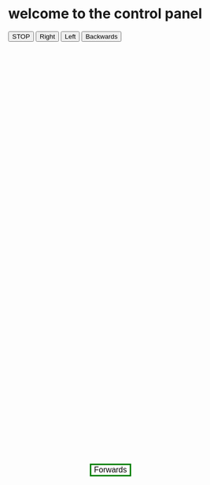 <!DOCTYPE html>

<html>
<head>
<title>control panel</title>
<style>


#but1 {

  padding: 15px 32px;
  text-align: center;
  font-size: 16px;
  cursor: pointer;
  margin: 2%;
  position: absolute;
  top: 40%;
  left:40%;
background-color: white; 
  color: black; 
  border: 3px solid red;

}

#but1:hover {
  background-color: red;
  color: white;


}

#but2 {

  padding: 15px 32px;
  text-align: center;
  font-size: 16px;
  cursor: pointer;
 margin: 2%;
  position: absolute;
  top: 40%;
  left:50%;
   right:45%;

  background-color: white; 
  color: black; 
  border: 3px solid green;


  
}

#but2:hover {
  background-color: green;
  color: white;


}

#but3 {

  padding: 15px 32px;
  text-align: center;
  font-size: 16px;
 margin: 2%;
  position: absolute;
  top: 40%;
  right:63%;
left:31%;
  background-color: white; 
  color: black; 
  border: 3px solid green;
}

#but3:hover {
  background-color: green;
  color: white;


}
#but4 {

  padding: 15px 32px;
  text-align: center;
  font-size: 16px;
   margin: 2%;
  position: absolute;
  top: 25%;
  left:39%;
  background-color: white; 
  color: black; 
  border: 3px solid green;
  
}

#but4:hover {
  background-color: green;
  color: white;


}

#but5 {

  padding: 15px 32px;
  text-align: center;
  font-size: 16px;
    margin: 2%;
  position: absolute;
  top: 55%;
  right:46%;
  background-color: white; 
  color: black; 
  border: 3px solid green;

}

#but5:hover {
  background-color: green;
  color: white;


}

h1{
  text-align: center;

}

body {
    background-image: url("rob3.jpg");
	  background-repeat: no-repeat;
background-size: 1500px 650px;

}

</style>
</head>





<body>
<h1>welcome to the control panel</h1>


<button id="but1">STOP</button>
<button id="but2">Right</button>
<button id="but3">Left</button>
<button id="but4">Forwards</button>
<button id="but5">Backwards</button>



</body>
</html>
